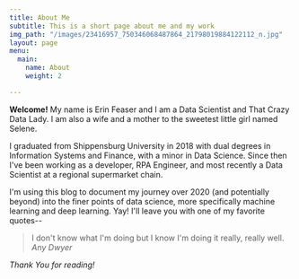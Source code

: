 ```yaml
---
title: About Me
subtitle: This is a short page about me and my work
img_path: "/images/23416957_750346068487864_21798019884122112_n.jpg"
layout: page
menu:
  main:
    name: About
    weight: 2

---
```

**Welcome!** My name is Erin Feaser and I am a Data Scientist and That Crazy Data Lady. I am also a wife and a mother to the sweetest little girl named Selene.

I graduated from Shippensburg University in 2018 with dual degrees in Information Systems and Finance, with a minor in Data Science. Since then I've been working as a developer, RPA Engineer, and most recently a Data Scientist at a  regional supermarket chain.

I'm using this blog to document my journey over 2020 (and potentially beyond) into the finer points of data science, more specifically machine learning and deep learning. Yay! I'll leave you with one of my favorite quotes--

> I don't know what I'm doing but I know I'm doing it really, really well. <cite>Any Dwyer</cite>

_Thank You for reading!_